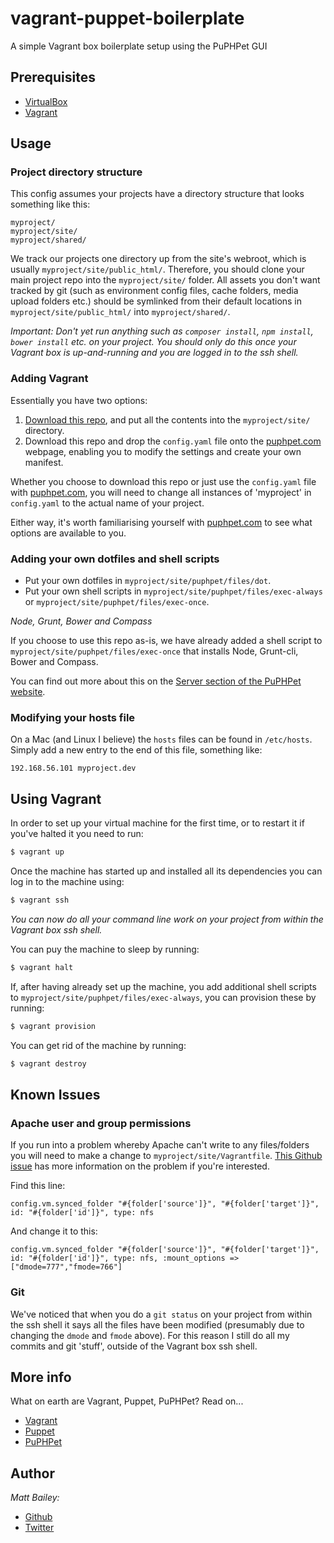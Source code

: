 # vagrant-puppet-boilerplate

A simple Vagrant box boilerplate setup using the PuPHPet GUI

## Prerequisites

* [VirtualBox](https://www.virtualbox.org/wiki/Downloads)
* [Vagrant](http://www.vagrantup.com/downloads.html)

## Usage

### Project directory structure

This config assumes your projects have a directory structure that looks something like this:

```
myproject/
myproject/site/
myproject/shared/
```

We track our projects one directory up from the site's webroot, which is usually `myproject/site/public_html/`. Therefore, you should clone your main project repo into the `myproject/site/` folder. All assets you don't want tracked by git (such as environment config files, cache folders, media upload folders etc.) should be symlinked from their default locations in `myproject/site/public_html/` into `myproject/shared/`.

*Important: Don't yet run anything such as `composer install`, `npm install`, `bower install` etc. on your project. You should only do this once your Vagrant box is up-and-running and you are logged in to the ssh shell.*

### Adding Vagrant

Essentially you have two options:

1. [Download this repo](https://github.com/gpmd/vagrant-puppet-boilerplate/archive/master.zip), and put all the contents into the `myproject/site/` directory.
2. Download this repo and drop the `config.yaml` file onto the [puphpet.com](https://puphpet.com/) webpage, enabling you to modify the settings and create your own manifest.

Whether you choose to download this repo or just use the `config.yaml` file with [puphpet.com](https://puphpet.com/), you will need to change all instances of 'myproject' in `config.yaml` to the actual name of your project.

Either way, it's worth familiarising yourself with [puphpet.com](https://puphpet.com/) to see what options are available to you.

### Adding your own dotfiles and shell scripts

* Put your own dotfiles in `myproject/site/puphpet/files/dot`.
* Put your own shell scripts in `myproject/site/puphpet/files/exec-always` or `myproject/site/puphpet/files/exec-once`.

*Node, Grunt, Bower and Compass*

If you choose to use this repo as-is, we have already added a shell script to `myproject/site/puphpet/files/exec-once` that installs Node, Grunt-cli, Bower and Compass.

You can find out more about this on the [Server section of the PuPHPet website](https://puphpet.com/#server).

### Modifying your hosts file

On a Mac (and Linux I believe) the `hosts` files can be found in `/etc/hosts`. Simply add a new entry to the end of this file, something like:

`192.168.56.101 myproject.dev`

## Using Vagrant

In order to set up your virtual machine for the first time, or to restart it if you've halted it you need to run:

```bash
$ vagrant up
```

Once the machine has started up and installed all its dependencies you can log in to the machine using:

```bash
$ vagrant ssh
```

*You can now do all your command line work on your project from within the Vagrant box ssh shell.*

You can puy the machine to sleep by running:

```bash
$ vagrant halt
```

If, after having already set up the machine, you add additional shell scripts to `myproject/site/puphpet/files/exec-always`, you can provision these by running:

```bash
$ vagrant provision
```

You can get rid of the machine by running:

```bash
$ vagrant destroy
```

## Known Issues

### Apache user and group permissions

If you run into a problem whereby Apache can't write to any files/folders you will need to make a change to `myproject/site/Vagrantfile`. [This Github issue](https://github.com/puphpet/puphpet/issues/321) has more information on the problem if you're interested.

Find this line:

```
config.vm.synced_folder "#{folder['source']}", "#{folder['target']}", id: "#{folder['id']}", type: nfs
```

And change it to this:

```
config.vm.synced_folder "#{folder['source']}", "#{folder['target']}", id: "#{folder['id']}", type: nfs, :mount_options => ["dmode=777","fmode=766"]
```

### Git

We've noticed that when you do a `git status` on your project from within the ssh shell it says all the files have been modified (presumably due to changing the `dmode` and `fmode` above). For this reason I still do all my commits and git 'stuff', outside of the Vagrant box ssh shell.

## More info

What on earth are Vagrant, Puppet, PuPHPet? Read on...

* [Vagrant](http://www.vagrantup.com/)
* [Puppet](http://puppetlabs.com/puppet/puppet-open-source)
* [PuPHPet](https://puphpet.com/about)

## Author

*Matt Bailey:*

* [Github](https://github.com/matt-bailey)
* [Twitter](https://twitter.com/_mattbailey)